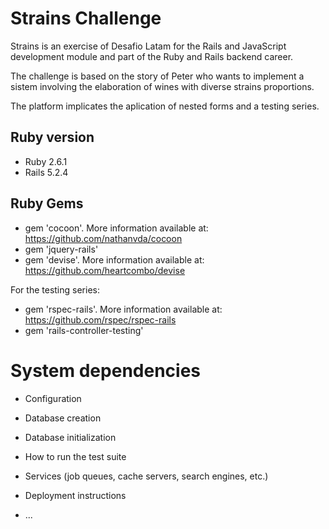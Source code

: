 # Strains Challenge

Strains is an exercise of Desafio Latam for the Rails and JavaScript development module and part of the Ruby and Rails backend career.

The challenge is based on the story of Peter who wants to implement a sistem involving the elaboration of wines with diverse strains proportions. 

The platform implicates the aplication of nested forms and a testing series.

## Ruby version 

* Ruby 2.6.1
* Rails 5.2.4

## Ruby Gems

* gem 'cocoon'. More information available at: https://github.com/nathanvda/cocoon
* gem 'jquery-rails'
* gem 'devise'. More information available at: https://github.com/heartcombo/devise

For the testing series:

* gem 'rspec-rails'. More information available at: https://github.com/rspec/rspec-rails
* gem 'rails-controller-testing'

# System dependencies

* Configuration

* Database creation

* Database initialization

* How to run the test suite

* Services (job queues, cache servers, search engines, etc.)

* Deployment instructions

* ...
